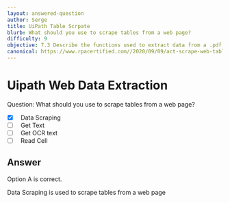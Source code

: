```yaml
---
layout: answered-question
author: Serge
title: UiPath Table Scrpate
blurb: What should you use to scrape tables from a web page?
difficulty: 9
objective: 7.3 Describe the functions used to extract data from a .pdf file; for example, using OCR
canonical: https://www.rpacertified.com//2020/09/09/act-scrape-web-table.html
---
```


<h1>Uipath Web Data Extraction</h1>

Question:  What should you use to scrape tables from a web page?

 - [X] &nbsp;  Data Scraping
 - [ ] &nbsp;  Get Text
 - [ ] &nbsp;  Get OCR text
 - [ ] &nbsp;  Read Cell

## Answer

Option A is correct.

Data Scraping is used to scrape tables from a web page


